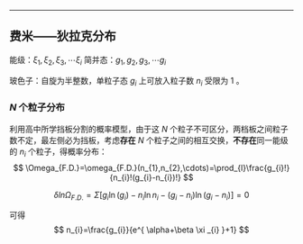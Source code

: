 
-----

## 费米——狄拉克分布
能级：$\displaystyle \xi_{1},\xi_{2},\xi_{3},\cdots \xi_{i}$
简并态：$\displaystyle g_{1},g_{2},g_{3},\cdots g_{i}$

玻色子：自旋为半整数，单粒子态 $\displaystyle g_{i}$ 上可放入粒子数 $\displaystyle n_{i}$ 受限为 1 。

### $\displaystyle N$ 个粒子分布
利用高中所学挡板分割的概率模型，由于这 $\displaystyle N$ 个粒子不可区分，两档板之间粒子数不定，最左侧必为挡板，考虑**存在** $\displaystyle N$ 个粒子之间的相互交换，**不存在**同一能级的 $n_{i}$ 个粒子，得概率分布：
$$
\Omega_{F.D.}=\omega_{F.D.}(n_{1},n_{2},\cdots)=\prod_{l}\frac{g_{i}!}{n_{i}!(g_{i}-n_{i})!}
$$

$$
\delta ln\Omega_{F.D.}=\Sigma \left[ g_{i} \ln(g_i)-n_i\ln n_i-(g_{i}-n_i)\ln(g_{i}-n_i)\right]=0
$$

 可得
$$
n_{i}=\frac{g_{i}}{e^{ \alpha+\beta \xi _{i} }+1}
$$
